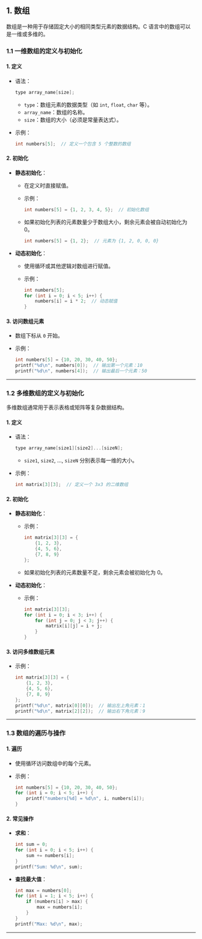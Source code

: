 ## **1. 数组**

数组是一种用于存储固定大小的相同类型元素的数据结构。C 语言中的数组可以是一维或多维的。

### **1.1 一维数组的定义与初始化**

#### **1. 定义**

- 语法：

  ```c
  type array_name[size];
  ```

  - `type`：数组元素的数据类型（如 `int`, `float`, `char` 等）。
  - `array_name`：数组的名称。
  - `size`：数组的大小（必须是常量表达式）。

- 示例：

  ```c
  int numbers[5];  // 定义一个包含 5 个整数的数组
  ```

#### **2. 初始化**

- **静态初始化**：
  - 在定义时直接赋值。
  - 示例：

    ```c
    int numbers[5] = {1, 2, 3, 4, 5};  // 初始化数组
    ```

  - 如果初始化列表的元素数量少于数组大小，剩余元素会被自动初始化为 0。

    ```c
    int numbers[5] = {1, 2};  // 元素为 {1, 2, 0, 0, 0}
    ```

- **动态初始化**：
  - 使用循环或其他逻辑对数组进行赋值。
  - 示例：

    ```c
    int numbers[5];
    for (int i = 0; i < 5; i++) {
        numbers[i] = i * 2;  // 动态赋值
    }
    ```

#### **3. 访问数组元素**

- 数组下标从 `0` 开始。
- 示例：

  ```c
  int numbers[5] = {10, 20, 30, 40, 50};
  printf("%d\n", numbers[0]);  // 输出第一个元素：10
  printf("%d\n", numbers[4]);  // 输出最后一个元素：50
  ```

---

### **1.2 多维数组的定义与初始化**

多维数组通常用于表示表格或矩阵等复杂数据结构。

#### **1. 定义**

- 语法：

  ```c
  type array_name[size1][size2]...[sizeN];
  ```

  - `size1`, `size2`, ..., `sizeN` 分别表示每一维的大小。

- 示例：

  ```c
  int matrix[3][3];  // 定义一个 3x3 的二维数组
  ```

#### **2. 初始化**

- **静态初始化**：
  - 示例：

    ```c
    int matrix[3][3] = {
        {1, 2, 3},
        {4, 5, 6},
        {7, 8, 9}
    };
    ```

  - 如果初始化列表的元素数量不足，剩余元素会被初始化为 0。

- **动态初始化**：
  - 示例：

    ```c
    int matrix[3][3];
    for (int i = 0; i < 3; i++) {
        for (int j = 0; j < 3; j++) {
            matrix[i][j] = i + j;
        }
    }
    ```

#### **3. 访问多维数组元素**

- 示例：

  ```c
  int matrix[3][3] = {
      {1, 2, 3},
      {4, 5, 6},
      {7, 8, 9}
  };
  printf("%d\n", matrix[0][0]);  // 输出左上角元素：1
  printf("%d\n", matrix[2][2]);  // 输出右下角元素：9
  ```

---

### **1.3 数组的遍历与操作**

#### **1. 遍历**

- 使用循环访问数组中的每个元素。
- 示例：

  ```c
  int numbers[5] = {10, 20, 30, 40, 50};
  for (int i = 0; i < 5; i++) {
      printf("numbers[%d] = %d\n", i, numbers[i]);
  }
  ```

#### **2. 常见操作**

- **求和**：

  ```c
  int sum = 0;
  for (int i = 0; i < 5; i++) {
      sum += numbers[i];
  }
  printf("Sum: %d\n", sum);
  ```

- **查找最大值**：

  ```c
  int max = numbers[0];
  for (int i = 1; i < 5; i++) {
      if (numbers[i] > max) {
          max = numbers[i];
      }
  }
  printf("Max: %d\n", max);
  ```

---